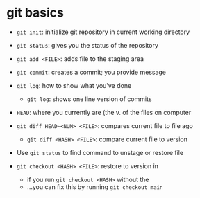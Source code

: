 # git basics

- `git init`: initialize git repository in current working directory
- `git status`: gives you the status of the repository
- `git add <FILE>`: adds file to the staging area
- `git commit`: creates a commit; you provide message

- `git log`: how to show what you've done
	- `git log`: shows one line version of commits

- `HEAD`: where you currently are (the v. of the files on computer
- `git diff HEAD~<NUM> <FILE>`: compares current file to file <NUM> ago
	- `git diff <HASH> <FILE>`: compare current file to <HASH> version

- Use `git status` to find command to unstage or restore file
- `git checkout <HASH> <FILE>`: restore <FILE> to version in <HASH>
	- if you run `git checkout <HASH>` without the <FILE>
	- ...you can fix this by running `git checkout main`


